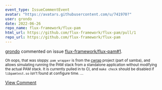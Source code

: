 ```yaml
---
event_type: IssueCommentEvent
avatar: "https://avatars.githubusercontent.com/u/741970?"
user: grondo
date: 2022-06-26
repo_name: flux-framework/flux-pam
html_url: https://github.com/flux-framework/flux-pam/pull/1
repo_url: https://github.com/flux-framework/flux-pam
---
```


<a href='https://github.com/grondo' target='_blank'>grondo</a> commented on issue <a href='https://github.com/flux-framework/flux-pam/pull/1' target='_blank'>flux-framework/flux-pam#1</a>.

<small>Oh oops, that was sloppy. `pam_wrapper` is from the [cwrap](https://cwrap.org/pam_wrapper.html) project (part of samba), and allows simulating running the PAM stack from a standalone application without modifying the actual PAM stack. It is currently pulled in to CI, and `make check` should be disabled if `libpamtest.so` isn't found at configure time....</small>

<a href='https://github.com/flux-framework/flux-pam/pull/1' target='_blank'>View Comment</a>
